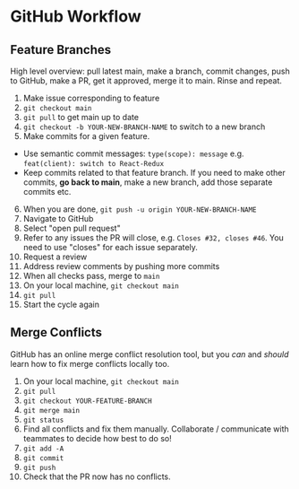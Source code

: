 # GitHub Workflow

## Feature Branches

High level overview: pull latest main, make a branch, commit changes, push to GitHub, make a PR, get it approved, merge it to main. Rinse and repeat.

1. Make issue corresponding to feature
2. `git checkout main`
3. `git pull` to get main up to date
4. `git checkout -b YOUR-NEW-BRANCH-NAME` to switch to a new branch
5. Make commits for a given feature.

- Use semantic commit messages: `type(scope): message` e.g. `feat(client): switch to React-Redux`
- Keep commits related to that feature branch. If you need to make other commits, **go back to main**, make a new branch, add those separate commits etc.

6. When you are done, `git push -u origin YOUR-NEW-BRANCH-NAME`
7. Navigate to GitHub
8. Select "open pull request"
9. Refer to any issues the PR will close, e.g. `Closes #32, closes #46`. You need to use "closes" for each issue separately.
10. Request a review
11. Address review comments by pushing more commits
12. When all checks pass, merge to `main`
13. On your local machine, `git checkout main`
14. `git pull`
15. Start the cycle again

## Merge Conflicts

GitHub has an online merge conflict resolution tool, but you _can_ and _should_ learn how to fix merge conflicts locally too.

1. On your local machine, `git checkout main`
2. `git pull`
3. `git checkout YOUR-FEATURE-BRANCH`
4. `git merge main`
5. `git status`
6. Find all conflicts and fix them manually. Collaborate / communicate with teammates to decide how best to do so!
7. `git add -A`
8. `git commit`
9. `git push`
10. Check that the PR now has no conflicts.